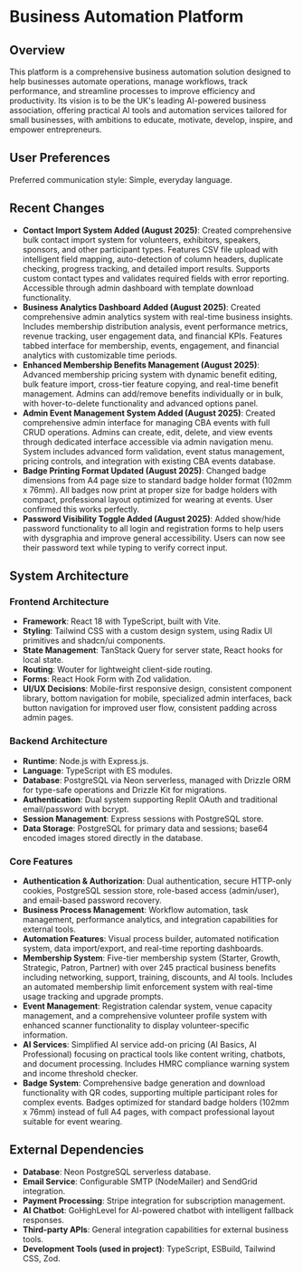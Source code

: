 # Business Automation Platform

## Overview
This platform is a comprehensive business automation solution designed to help businesses automate operations, manage workflows, track performance, and streamline processes to improve efficiency and productivity. Its vision is to be the UK's leading AI-powered business association, offering practical AI tools and automation services tailored for small businesses, with ambitions to educate, motivate, develop, inspire, and empower entrepreneurs.

## User Preferences
Preferred communication style: Simple, everyday language.

## Recent Changes
- **Contact Import System Added (August 2025)**: Created comprehensive bulk contact import system for volunteers, exhibitors, speakers, sponsors, and other participant types. Features CSV file upload with intelligent field mapping, auto-detection of column headers, duplicate checking, progress tracking, and detailed import results. Supports custom contact types and validates required fields with error reporting. Accessible through admin dashboard with template download functionality.
- **Business Analytics Dashboard Added (August 2025)**: Created comprehensive admin analytics system with real-time business insights. Includes membership distribution analysis, event performance metrics, revenue tracking, user engagement data, and financial KPIs. Features tabbed interface for membership, events, engagement, and financial analytics with customizable time periods.
- **Enhanced Membership Benefits Management (August 2025)**: Advanced membership pricing system with dynamic benefit editing, bulk feature import, cross-tier feature copying, and real-time benefit management. Admins can add/remove benefits individually or in bulk, with hover-to-delete functionality and advanced options panel.
- **Admin Event Management System Added (August 2025)**: Created comprehensive admin interface for managing CBA events with full CRUD operations. Admins can create, edit, delete, and view events through dedicated interface accessible via admin navigation menu. System includes advanced form validation, event status management, pricing controls, and integration with existing CBA events database.
- **Badge Printing Format Updated (August 2025)**: Changed badge dimensions from A4 page size to standard badge holder format (102mm x 76mm). All badges now print at proper size for badge holders with compact, professional layout optimized for wearing at events. User confirmed this works perfectly.
- **Password Visibility Toggle Added (August 2025)**: Added show/hide password functionality to all login and registration forms to help users with dysgraphia and improve general accessibility. Users can now see their password text while typing to verify correct input.

## System Architecture
### Frontend Architecture
- **Framework**: React 18 with TypeScript, built with Vite.
- **Styling**: Tailwind CSS with a custom design system, using Radix UI primitives and shadcn/ui components.
- **State Management**: TanStack Query for server state, React hooks for local state.
- **Routing**: Wouter for lightweight client-side routing.
- **Forms**: React Hook Form with Zod validation.
- **UI/UX Decisions**: Mobile-first responsive design, consistent component library, bottom navigation for mobile, specialized admin interfaces, back button navigation for improved user flow, consistent padding across admin pages.

### Backend Architecture
- **Runtime**: Node.js with Express.js.
- **Language**: TypeScript with ES modules.
- **Database**: PostgreSQL via Neon serverless, managed with Drizzle ORM for type-safe operations and Drizzle Kit for migrations.
- **Authentication**: Dual system supporting Replit OAuth and traditional email/password with bcrypt.
- **Session Management**: Express sessions with PostgreSQL store.
- **Data Storage**: PostgreSQL for primary data and sessions; base64 encoded images stored directly in the database.

### Core Features
- **Authentication & Authorization**: Dual authentication, secure HTTP-only cookies, PostgreSQL session store, role-based access (admin/user), and email-based password recovery.
- **Business Process Management**: Workflow automation, task management, performance analytics, and integration capabilities for external tools.
- **Automation Features**: Visual process builder, automated notification system, data import/export, and real-time reporting dashboards.
- **Membership System**: Five-tier membership system (Starter, Growth, Strategic, Patron, Partner) with over 245 practical business benefits including networking, support, training, discounts, and AI tools. Includes an automated membership limit enforcement system with real-time usage tracking and upgrade prompts.
- **Event Management**: Registration calendar system, venue capacity management, and a comprehensive volunteer profile system with enhanced scanner functionality to display volunteer-specific information.
- **AI Services**: Simplified AI service add-on pricing (AI Basics, AI Professional) focusing on practical tools like content writing, chatbots, and document processing. Includes HMRC compliance warning system and income threshold checker.
- **Badge System**: Comprehensive badge generation and download functionality with QR codes, supporting multiple participant roles for complex events. Badges optimized for standard badge holders (102mm x 76mm) instead of full A4 pages, with compact professional layout suitable for event wearing.

## External Dependencies
- **Database**: Neon PostgreSQL serverless database.
- **Email Service**: Configurable SMTP (NodeMailer) and SendGrid integration.
- **Payment Processing**: Stripe integration for subscription management.
- **AI Chatbot**: GoHighLevel for AI-powered chatbot with intelligent fallback responses.
- **Third-party APIs**: General integration capabilities for external business tools.
- **Development Tools (used in project)**: TypeScript, ESBuild, Tailwind CSS, Zod.